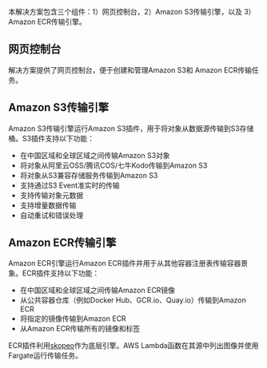 本解决方案包含三个组件：1）网页控制台，2）Amazon S3传输引擎，以及 3）Amazon ECR传输引擎。

## 网页控制台

解决方案提供了网页控制台，便于创建和管理Amazon S3和 Amazon ECR传输任务。

## Amazon S3传输引擎
Amazon S3传输引擎运行Amazon S3插件，用于将对象从数据源传输到S3存储桶。S3插件支持以下功能：
- 在中国区域和全球区域之间传输Amazon S3对象
- 将对象从阿里云OSS/腾讯COS/七牛Kodo传输到Amazon S3
- 将对象从S3兼容存储服务传输到Amazon S3
- 支持通过S3 Event准实时的传输
- 支持传输对象元数据
- 支持增量数据传输
- 自动重试和错误处理

## Amazon ECR传输引擎
Amazon ECR引擎运行Amazon ECR插件并用于从其他容器注册表传输容器景象。ECR插件支持以下功能：
- 在中国区域和全球区域之间传输Amazon ECR镜像
- 从公共容器仓库（例如Docker Hub、GCR.io、Quay.io）传输到Amazon ECR
- 将指定的镜像传输到Amazon ECR
- 从Amazon ECR传输所有的镜像和标签

ECR插件利用[skopeo](https://github.com/containers/skopeo)作为底层引擎。AWS Lambda函数在其源中列出图像并使用Fargate运行传输任务。
